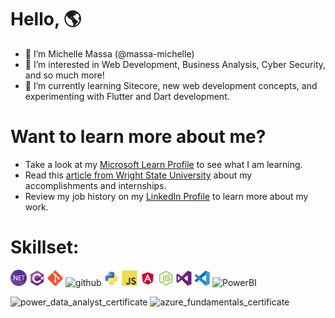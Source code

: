 # Hello, :earth_americas: 
- 👋 I’m Michelle Massa (@massa-michelle)
- 👀 I’m interested in Web Development, Business Analysis, Cyber Security, and so much more!
- 🌱 I’m currently learning Sitecore, new web development concepts, and experimenting with Flutter and Dart development.

# Want to learn more about me?
- Take a look at my [Microsoft Learn Profile](https://learn.microsoft.com/en-us/users/mmassa/) to see what I am learning.
- Read this [article from Wright State University](https://webapp2.wright.edu/web1/newsroom/2021/05/24/cyber-force-2/) about my accomplishments and internships.
- Review my job history on my [LinkedIn Profile](https://www.linkedin.com/in/the-michelle-massa/) to learn more about my work.

# Skillset:
<p align="left">
  <img src="https://raw.githubusercontent.com/github/explore/main/topics/dotnet/dotnet.png" alt="DotNet" width="26px" />
  <img src="https://raw.githubusercontent.com/devicons/devicon/master/icons/csharp/csharp-original.svg" alt="csharp" width="25" height="25" />
  <img src="https://raw.githubusercontent.com/devicons/devicon/master/icons/git/git-original.svg" alt="git" width="25" height="25" />
  <img src="https://raw.githubusercontent.com/jmnote/z-icons/master/svg/github.svg" alt="github" width="25" height="25" />
  <img src="https://raw.githubusercontent.com/devicons/devicon/master/icons/python/python-original.svg" alt="python" width="25" height="25" />
  <img src="https://raw.githubusercontent.com/devicons/devicon/master/icons/javascript/javascript-original.svg" alt="javascript" width="25" height="25" />
  <img src="https://raw.githubusercontent.com/github/explore/80688e429a7d4ef2fca1e82350fe8e3517d3494d/topics/angular/angular.png" alt="javascript" width="25" height="25" /> 
  <img src="https://raw.githubusercontent.com/devicons/devicon/master/icons/nodejs/nodejs-original.svg" alt="nodejs" width="25" height="25" />
  <img src="https://raw.githubusercontent.com/devicons/devicon/master/icons/visualstudio/visualstudio-plain.svg" alt="visualstudio" width="25" height="25" />
  <img src="https://raw.githubusercontent.com/devicons/devicon/master/icons/vscode/vscode-original.svg" alt="vscode" width="25" height="25" />
  <img src="https://raw.githubusercontent.com/microsoft/PowerBI-Icons/main/SVG/Power-BI.svg" alt="PowerBI" width="25" height="25" />
</p>

<p align="left">
  <img src="https://user-images.githubusercontent.com/65046234/201413285-f1d233c9-3ad7-44a2-94e3-31e13964e31f.png" alt="power_data_analyst_certificate" width="100" height="100" />
  <img src="https://user-images.githubusercontent.com/65046234/201413673-9ea72e33-6ff6-4345-bae7-cffe1412f237.png" alt="azure_fundamentals_certificate" width="100" height="100" />
</p>
